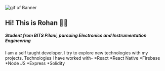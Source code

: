 ![gif of Banner](https://github.com/rohan-musk/rohan-musk/blob/main/banner.gif)
## Hi! This is Rohan :raising_hand_man:
##### Student from BITS Pilani, pursuing Electronics and Instrumentation Engineering

I am a self taught developer. I try to explore new technologies with my projects. Technologies I have worked with-
*React 
*React Native
*Firebase
*Node JS
*Express
*Solidity
